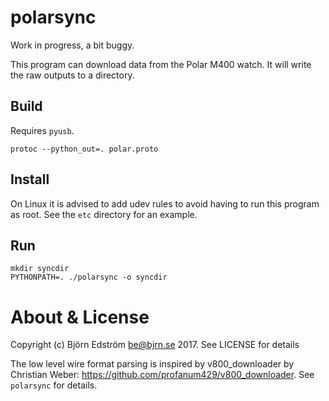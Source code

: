 # polarsync

Work in progress, a bit buggy.

This program can download data from the Polar M400 watch. It will write the raw outputs to a directory.

## Build

Requires `pyusb`.

    protoc --python_out=. polar.proto

## Install

On Linux it is advised to add udev rules to avoid having to run this program as root. See the `etc` directory for an example.

## Run

    mkdir syncdir
    PYTHONPATH=. ./polarsync -o syncdir

# About & License

Copyright (c) Björn Edström <be@bjrn.se> 2017. See LICENSE for details

The low level wire format parsing is inspired by v800_downloader by Christian Weber: https://github.com/profanum429/v800_downloader. See `polarsync` for details.
